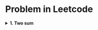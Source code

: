 # Problem in Leetcode
<details>
<summary><b>1. Two sum</b></summary>

## Two sum
### Example

---
#### INPUT
>nums = [2,7,11,15], target = 9
#### OUTPUT
>[0,1]
---
#### INPUT
>nums = [3,2,4], target = 6
#### OUTPUT
>[0,1]
---

### Whiteboard
* In the lost case (O(**n<sup>2</sup>**))
<div align="center">
<img src="https://user-images.githubusercontent.com/66263776/116494229-02151a00-a866-11eb-971c-6752ed3718f4.png" width="600" height= "600">
</div>
<div align="center">
    <table>
        <tr>
            <th><center>Runtime</center></th>
            <th><center>Memory</center></th>
        </tr>
        <tr>
            <td align="center">464 ms</td>
            <td align="center">14.4 MB</td>
        </tr>
    </table>
</div>

<center>

[Check code](https://github.com/CBarreiro96/PlatformWeb_Exercise/blob/master/Leetcode/Two_Sum.py)

</center>

* The best case O(**n**)
<div align="center">
<img src="https://user-images.githubusercontent.com/66263776/116566410-5ce15c80-a8cc-11eb-9ce1-f4688e93b9fe.png" width="600" height= "600">
</div>
<div align="center">
    <table>
        <tr>
            <th><center>Runtime</center></th>
            <th><center>Memory</center></th>
        </tr>
        <tr>
            <td align="center">40 ms</td>
            <td align="center">14.5 MB</td>
        </tr>
    </table>
</div>

<center>

[Check code](https://github.com/CBarreiro96/PlatformWeb_Exercise/commit/2aaaee9a18c0cbb4abaa0dcdcaa811952186067f#diff-94dbe8d375242ea13fa08c61973e38549d661c65e7c2802f970114576974cec5)

</center>

</details>

